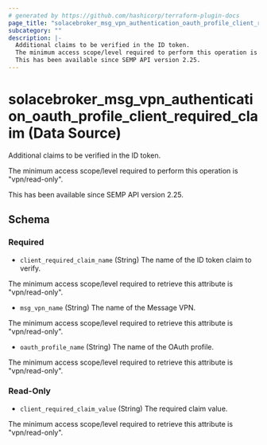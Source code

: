 ```yaml
---
# generated by https://github.com/hashicorp/terraform-plugin-docs
page_title: "solacebroker_msg_vpn_authentication_oauth_profile_client_required_claim Data Source - solacebroker"
subcategory: ""
description: |-
  Additional claims to be verified in the ID token.
  The minimum access scope/level required to perform this operation is "vpn/read-only".
  This has been available since SEMP API version 2.25.
---
```


# solacebroker_msg_vpn_authentication_oauth_profile_client_required_claim (Data Source)

Additional claims to be verified in the ID token.



The minimum access scope/level required to perform this operation is "vpn/read-only".

This has been available since SEMP API version 2.25.



<!-- schema generated by tfplugindocs -->
## Schema

### Required

- `client_required_claim_name` (String) The name of the ID token claim to verify.

The minimum access scope/level required to retrieve this attribute is "vpn/read-only".
- `msg_vpn_name` (String) The name of the Message VPN.

The minimum access scope/level required to retrieve this attribute is "vpn/read-only".
- `oauth_profile_name` (String) The name of the OAuth profile.

The minimum access scope/level required to retrieve this attribute is "vpn/read-only".

### Read-Only

- `client_required_claim_value` (String) The required claim value.

The minimum access scope/level required to retrieve this attribute is "vpn/read-only".
